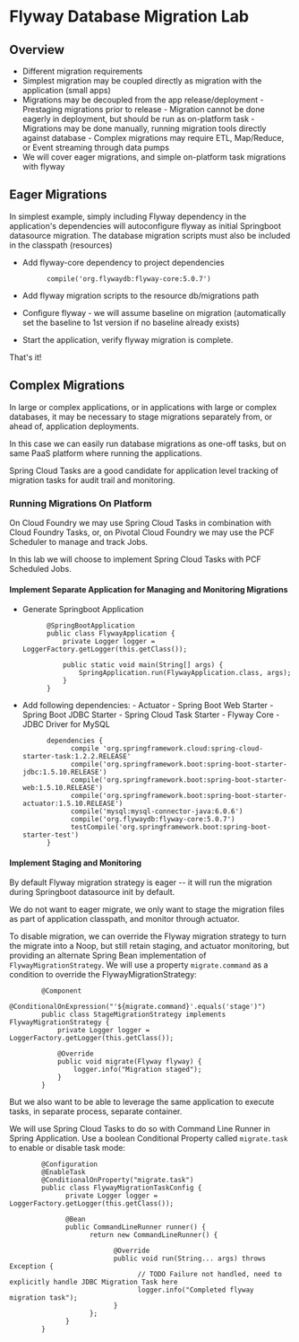 # Flyway Database Migration Lab
## Overview
- Different migration requirements
- Simplest migration may be coupled directly as migration with the application (small apps)
- Migrations may be decoupled from the app release/deployment
      - Prestaging migrations prior to release
      - Migration cannot be done eagerly in deployment, but should be run as on-platform task
      - Migrations may be done manually, running migration tools directly against database
      - Complex migrations may require ETL, Map/Reduce, or Event streaming through data pumps
- We will cover eager migrations, and simple on-platform task migrations with flyway

## Eager Migrations
In simplest example, simply including Flyway dependency in the application's dependencies will
autoconfigure flyway as initial Springboot datasource migration.  The database migration scripts
must also be included in the classpath (resources)

- Add flyway-core dependency to project dependencies

            compile('org.flywaydb:flyway-core:5.0.7')

- Add flyway migration scripts to the resource db/migrations path
- Configure flyway - we will assume baseline on migration (automatically set the baseline to
1st version if no baseline already exists)
- Start the application, verify flyway migration is complete.

That's it!

## Complex Migrations
In large or complex applications, or in applications with large or complex databases, it may
be necessary to stage migrations separately from, or ahead of, application deployments.

In this case we can easily run database migrations as one-off tasks, but on same PaaS platform
where running the applications.

Spring Cloud Tasks are a good candidate for application level tracking of migration tasks for
audit trail and monitoring.


### Running Migrations On Platform
On Cloud Foundry we may use Spring Cloud Tasks in combination with Cloud Foundry Tasks, or, 
on Pivotal Cloud Foundry we may use the PCF Scheduler to manage and track Jobs.

In this lab we will choose to implement Spring Cloud Tasks with PCF Scheduled Jobs.

#### Implement Separate Application for Managing and Monitoring Migrations
- Generate Springboot Application

            @SpringBootApplication
            public class FlywayApplication {
                private Logger logger = LoggerFactory.getLogger(this.getClass());

                public static void main(String[] args) {
                    SpringApplication.run(FlywayApplication.class, args);
                }
            }

- Add following dependencies:
      - Actuator
      - Spring Boot Web Starter
      - Spring Boot JDBC Starter
      - Spring Cloud Task Starter
      - Flyway Core
      - JDBC Driver for MySQL

            dependencies {
                  compile 'org.springframework.cloud:spring-cloud-starter-task:1.2.2.RELEASE'
                  compile('org.springframework.boot:spring-boot-starter-jdbc:1.5.10.RELEASE')
                  compile('org.springframework.boot:spring-boot-starter-web:1.5.10.RELEASE')
                  compile('org.springframework.boot:spring-boot-starter-actuator:1.5.10.RELEASE')
                  compile('mysql:mysql-connector-java:6.0.6')
                  compile('org.flywaydb:flyway-core:5.0.7')
                  testCompile('org.springframework.boot:spring-boot-starter-test')
            }

#### Implement Staging and Monitoring
By default Flyway migration strategy is eager -- it will run the migration during Springboot datasource
init by default.

We do not want to eager migrate, we only want to stage the migration files as part of application classpath,
and monitor through actuator.

To disable migration, we can override the Flyway migration strategy to turn the migrate into a Noop, but
still retain staging, and actuator monitoring, but providing an alternate Spring Bean implementation of `FlywayMigrationStrategy`.  We will use a property `migrate.command` as a condition to override the
FlywayMigrationStrategy:

            @Component
            @ConditionalOnExpression("'${migrate.command}'.equals('stage')")
            public class StageMigrationStrategy implements FlywayMigrationStrategy {
                private Logger logger = LoggerFactory.getLogger(this.getClass());

                @Override
                public void migrate(Flyway flyway) {
                    logger.info("Migration staged");
                }
            }

But we also want to be able to leverage the same application to execute tasks, in separate process, separate container.

We will use Spring Cloud Tasks to do so with Command Line Runner in Spring Application.  Use a boolean Conditional Property
called `migrate.task` to enable or disable task mode:


            @Configuration
            @EnableTask
            @ConditionalOnProperty("migrate.task")
            public class FlywayMigrationTaskConfig {
                  private Logger logger = LoggerFactory.getLogger(this.getClass());

                  @Bean
                  public CommandLineRunner runner() {
                        return new CommandLineRunner() {

                              @Override
                              public void run(String... args) throws Exception {
                                    // TODO Failure not handled, need to explicitly handle JDBC Migration Task here
                                    logger.info("Completed flyway migration task");
                              }
                        };
                  }
            }


